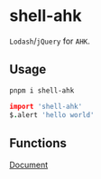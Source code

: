 # shell-ahk

`Lodash`/`jQuery` for `AHK`.

## Usage

```shell
pnpm i shell-ahk
```

```coffeescript
import 'shell-ahk'
$.alert 'hello world'
```

## Functions

[Document](./doc/functions.md)